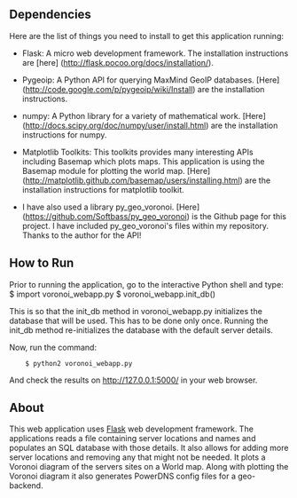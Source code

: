 ## Dependencies
Here are the list of things you need to install to get this application running:

* Flask: A micro web development framework. The installation instructions are [here] (http://flask.pocoo.org/docs/installation/).

* Pygeoip: A Python API for querying MaxMind GeoIP databases. [Here] (http://code.google.com/p/pygeoip/wiki/Install) are the installation instructions.
* numpy: A Python library for a variety of mathematical work. [Here] (http://docs.scipy.org/doc/numpy/user/install.html) are the installation instructions for numpy.
* Matplotlib Toolkits: This toolkits provides many interesting APIs including Basemap which plots maps. This application is using the Basemap module for plotting the world map. [Here] (http://matplotlib.github.com/basemap/users/installing.html) are the installation instructions for matplotlib toolkit.
* I have also used a library py_geo_voronoi. [Here] (https://github.com/Softbass/py_geo_voronoi) is the Github page for this project. I have included py_geo_voronoi's files within my repository. Thanks to the author for the API!

## How to Run
Prior to running the application, go to the interactive Python shell  and type:
            $ import voronoi_webapp.py
      	    $ voronoi_webapp.init_db()

This is so that the init_db method in voronoi_webapp.py initializes the database that will be used. This has to be done only once. Running the init_db method re-initializes the database with the default server details. 

Now, run the command:

        $ python2 voronoi_webapp.py

And check the results on http://127.0.0.1:5000/ in your web browser.

## About
This web application uses [Flask](http://flask.pocoo.org/) web development framework. The applications reads a file containing server locations and names and populates an SQL database with those details. It also allows for adding more server locations and removing any that might not be needed. It plots a Voronoi diagram of the servers sites on a World map. Along with plotting the Voronoi diagram it also generates PowerDNS config files for a geo-backend.